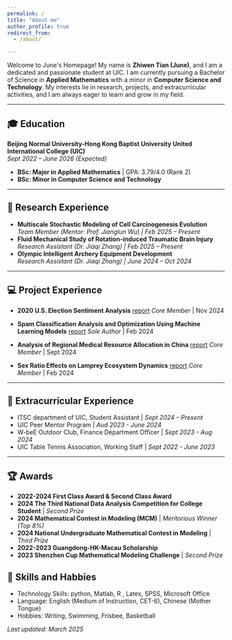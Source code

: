 ```yaml
---
permalink: /
title: "About me"
author_profile: true
redirect_from: 
  - /about/

---
```

Welcome to June's Homepage! My name is **Zhiwen Tian (June)**, and I am a dedicated and passionate student at UIC. I am currently pursuing a Bachelor of Science in **Applied Mathematics** with a minor in **Computer Science and Technology**. My interests lie in research, projects, and extracurricular activities, and I am always eager to learn and grow in my field.

---

## 🎓 Education
**Beijing Normal University-Hong Kong Baptist University United International College (UIC)**  
*Sept 2022 – June 2026 (Expected)*  
- **BSc: Major in Applied Mathematics** | GPA: 3.79/4.0 (Rank 2)  
- **BSc: Minor in Computer Science and Technology**  

---

## 📖 Research Experience
- **Multiscale Stochastic Modeling of Cell Carcinogenesis Evolution**  
  *Team Member (Mentor: Prof. Jianglun Wu) | Feb 2025 – Present*  
- **Fluid Mechanical Study of Rotation-induced Traumatic Brain Injury**  
  *Research Assistant (Dr. Jiaqi Zhang) | Feb 2025 – Present*  
- **Olympic Intelligent Archery Equipment Development**  
  *Research Assistant (Dr. Jiaqi Zhang) | June 2024 – Oct 2024*  

---

## 💻 Project Experience
- **2020 U.S. Election Sentiment Analysis**  [report](../files/project1.pdf)
  *Core Member* | Nov 2024
  
- **Spam Classification Analysis and Optimization Using Machine Learning
Models**  [report](../files/report.pdf)
  *Sole Author* | Feb 2024
  
- **Analysis of Regional Medical Resource Allocation in China**  [report](../files/project2.pdf)
  *Core Member* | Sept 2024
  
- **Sex Ratio Effects on Lamprey Ecosystem Dynamics**  [report](../files/project3.pdf)
  *Core Member* | Feb 2024  

---

## 💼 Extracurricular Experience
* ITSC department of UIC, Student Assistant | *Sept 2024 – Present*
* UIC Peer Mentor Program | *Aud 2023 - June 2024*
* W-beE Outdoor Club, Finance Department Officer  | *Sept 2023 - Aug 2024*
* UIC Table Tennis Association, Working Staff  | *Sept 2022 - June 2023*

---

## 🏆 Awards
* **2022-2024 First Class Award & Second Class Award**
* **2024 The Third National Data Analysis Competition for College Student** | *Second Prize*
* **2024 Mathematical Contest in Modeling (MCM)** | *Meritorious Winner (Top 8%)*
* **2024 National Undergraduate Mathematical Contest in Modeling** | *Third Prize*
* **2022-2023 Guangdong-HK-Macau Scholarship**
* **2023 Shenzhen Cup Mathematical Modeling Challenge** | *Second Prize*

## 💐 Skills and Habbies
* Technology Skills: python, Matlab, R , Latex, SPSS, Microsoft Office
* Language: English (Medium of Instruction, CET-6), Chinese (Mother Tongue)
* Hobbies: Writing, Swimming, Frisbee, Basketball

*Last updated: March 2025*  

